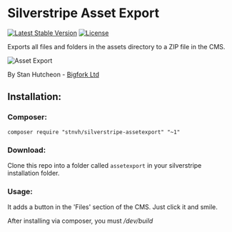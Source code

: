 # Silverstripe Asset Export
[![Latest Stable Version](https://poser.pugx.org/stnvh/silverstripe-assetexport/v/stable.svg)](https://packagist.org/packages/stnvh/silverstripe-assetexport) [![License](https://poser.pugx.org/stnvh/silverstripe-assetexport/license.svg)](https://packagist.org/packages/stnvh/silverstripe-assetexport)

Exports all files and folders in the assets directory to a ZIP file in the CMS.

![Asset Export](http://cl.ly/image/1538202E0k3B/Image%202014-10-15%20at%2012.28.43%20pm.png)

By Stan Hutcheon - [Bigfork Ltd](http://bigfork.co.uk)

## Installation:

### Composer:

```
composer require "stnvh/silverstripe-assetexport" "~1"
```

### Download:

Clone this repo into a folder called ```assetexport``` in your silverstripe installation folder.

### Usage:

It adds a button in the 'Files' section of the CMS. Just click it and smile.

After installing via composer, you must */dev/build*